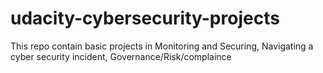 # udacity-cybersecurity-projects
 This repo contain basic projects in Monitoring and Securing, Navigating a cyber security incident, Governance/Risk/complaince 
